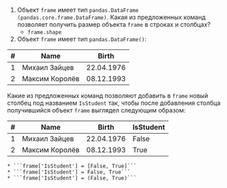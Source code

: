 1. Объект ```frame``` имеет тип ```pandas.DataFrame (pandas.core.frame.DataFrame)```. Какая из предложенных команд позволяет получить размер объекта ```frame``` в строках и столбцах?
	* ```frame.shape```
2. Объект ```frame``` имеет тип ```pandas.DataFrame()```:

\# | Name | Birth
--- | --- | ---
1 | Михаил Зайцев | 22.04.1976
2 | Максим Королёв | 08.12.1993

   Какие из предложенных команд позволяют добавить в ```frame``` новый столбец под названием ```IsStudent``` так, чтобы после добавления столбца получившийся объект ```frame``` выглядел следующим образом:

\# | Name | Birth | IsStudent
--- | --- | --- | ---
1 | Михаил Зайцев | 22.04.1976 | False
2 | Максим Королёв | 08.12.1993 | True

	* ```frame['IsStudent'] = [False, True]```
	* ```frame['IsStudent'] = False, True```
	* ```frame['IsStudent'] = (False, True)```
